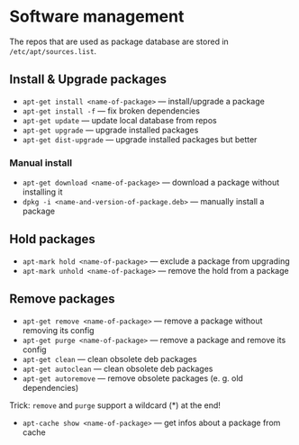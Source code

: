 # Software management

The repos that are used as package database are stored in `/etc/apt/sources.list`.

## Install & Upgrade packages
- `apt-get install <name-of-package>` — install/upgrade a package
- `apt-get install -f` — fix broken dependencies
- `apt-get update` — update local database from repos
- `apt-get upgrade` — upgrade installed packages
- `apt-get dist-upgrade` — upgrade installed packages but better

### Manual install
- `apt-get download <name-of-package>` — download a package without installing it
- `dpkg -i <name-and-version-of-package.deb>` — manually install a package

## Hold packages
- `apt-mark hold <name-of-package>` — exclude a package from upgrading
- `apt-mark unhold <name-of-package>` — remove the hold from a package

## Remove packages
- `apt-get remove <name-of-package>` — remove a package without removing its config 
- `apt-get purge <name-of-package>` — remove a package and remove its config
- `apt-get clean` — clean obsolete deb packages
- `apt-get autoclean` — clean obsolete deb packages
- `apt-get autoremove` — remove obsolete packages (e. g. old dependencies)

Trick: `remove` and `purge` support a wildcard (\*) at the end!

- `apt-cache show <name-of-package>` — get infos about a package from cache
